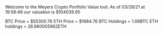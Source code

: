 Welcome to the Meyers Crypto Portfolio Value tool. 
As of 03/28/21 at 19:58:49 our valuation is $104039.95 

BTC Price = $55300.76
 ETH Price = $1684.76
BTC Holdings = 1.06BTC
 ETH holdings = 26.960005962ETH 
